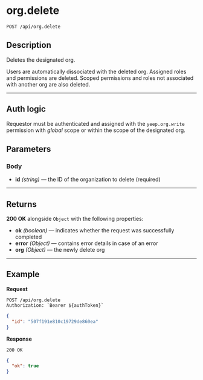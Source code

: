 # org.delete

`POST /api/org.delete`

## Description

Deletes the designated org.

Users are automatically dissociated with the deleted org. Assigned roles and permissions are deleted. Scoped permissions and roles not associated with another org are also deleted.

---

## Auth logic

Requestor must be authenticated and assigned with the `yeep.org.write` permission with _global_ scope or within the scope of the designated org.

## Parameters

### Body

- **id** _(string)_ — the ID of the organization to delete (required)

---

## Returns

**200 OK** alongside `Object` with the following properties:

- **ok** _(boolean)_ — indicates whether the request was successfully completed
- **error** _(Object)_ — contains error details in case of an error
- **org** _(Object)_ — the newly delete org

---

## Example

**Request**

```
POST /api/org.delete
Authorization: `Bearer ${authToken}`
```

```json
{
  "id": "507f191e810c19729de860ea"
}
```

**Response**

`200 OK`

```json
{
  "ok": true
}
```

